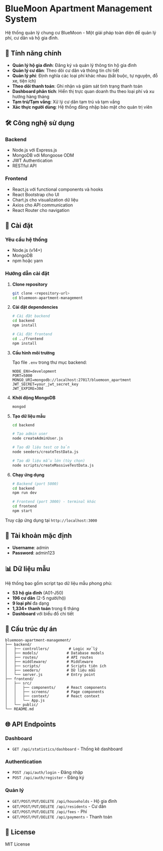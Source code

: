 # BlueMoon Apartment Management System

Hệ thống quản lý chung cư BlueMoon - Một giải pháp toàn diện để quản lý phí, cư dân và hộ gia đình.

## 🌟 Tính năng chính

- **Quản lý hộ gia đình**: Đăng ký và quản lý thông tin hộ gia đình
- **Quản lý cư dân**: Theo dõi cư dân và thông tin chi tiết
- **Quản lý phí**: Định nghĩa các loại phí khác nhau (bắt buộc, tự nguyện, đỗ xe, tiện ích)
- **Theo dõi thanh toán**: Ghi nhận và giám sát tình trạng thanh toán
- **Dashboard phân tích**: Hiển thị trực quan doanh thu theo loại phí và xu hướng hàng tháng
- **Tạm trú/Tạm vắng**: Xử lý cư dân tạm trú và tạm vắng
- **Xác thực người dùng**: Hệ thống đăng nhập bảo mật cho quản trị viên

## 🛠️ Công nghệ sử dụng

### Backend
- Node.js với Express.js
- MongoDB với Mongoose ODM
- JWT Authentication
- RESTful API

### Frontend
- React.js với functional components và hooks
- React Bootstrap cho UI
- Chart.js cho visualization dữ liệu
- Axios cho API communication
- React Router cho navigation

## 🚀 Cài đặt

### Yêu cầu hệ thống
- Node.js (v14+)
- MongoDB
- npm hoặc yarn

### Hướng dẫn cài đặt

1. **Clone repository**
   ```bash
   git clone <repository-url>
   cd bluemoon-apartment-management
   ```

2. **Cài đặt dependencies**
   ```bash
   # Cài đặt backend
   cd backend
   npm install
   
   # Cài đặt frontend  
   cd ../frontend
   npm install
   ```

3. **Cấu hình môi trường**
   
   Tạo file `.env` trong thư mục backend:
   ```env
   NODE_ENV=development
   PORT=5000
   MONGO_URI=mongodb://localhost:27017/bluemoon_apartment
   JWT_SECRET=your_jwt_secret_key
   JWT_EXPIRE=30d
   ```

4. **Khởi động MongoDB**
   ```bash
   mongod
   ```

5. **Tạo dữ liệu mẫu**
   ```bash
   cd backend
   
   # Tạo admin user
   node createAdminUser.js
   
   # Tạo dữ liệu test cơ bản
   node seeders/createTestData.js
   
   # Tạo dữ liệu mẫu lớn (tùy chọn)
   node scripts/createMassiveTestData.js
   ```

6. **Chạy ứng dụng**
   ```bash
   # Backend (port 5000)
   cd backend
   npm run dev
   
   # Frontend (port 3000) - terminal khác
   cd frontend
   npm start
   ```

Truy cập ứng dụng tại `http://localhost:3000`

## 🔐 Tài khoản mặc định

- **Username**: admin
- **Password**: admin123

## 📊 Dữ liệu mẫu

Hệ thống bao gồm script tạo dữ liệu mẫu phong phú:
- **53 hộ gia đình** (A01-J50)
- **196 cư dân** (2-5 người/hộ)
- **9 loại phí** đa dạng
- **1,334+ thanh toán** trong 6 tháng
- **Dashboard** với biểu đồ chi tiết

## 🔄 Cấu trúc dự án

```
bluemoon-apartment-management/
├── backend/
│   ├── controllers/         # Logic xử lý
│   ├── models/             # Database models
│   ├── routes/             # API routes
│   ├── middleware/         # Middleware
│   ├── scripts/            # Scripts tiện ích
│   ├── seeders/            # Dữ liệu mẫu
│   └── server.js           # Entry point
├── frontend/
│   ├── src/
│   │   ├── components/     # React components
│   │   ├── screens/        # Page components
│   │   ├── context/        # React context
│   │   └── App.js
│   └── public/
└── README.md
```

## 🌐 API Endpoints

### Dashboard
- `GET /api/statistics/dashboard` - Thống kê dashboard

### Authentication  
- `POST /api/auth/login` - Đăng nhập
- `POST /api/auth/register` - Đăng ký

### Quản lý
- `GET/POST/PUT/DELETE /api/households` - Hộ gia đình
- `GET/POST/PUT/DELETE /api/residents` - Cư dân
- `GET/POST/PUT/DELETE /api/fees` - Phí
- `GET/POST/PUT/DELETE /api/payments` - Thanh toán

## 📝 License

MIT License 